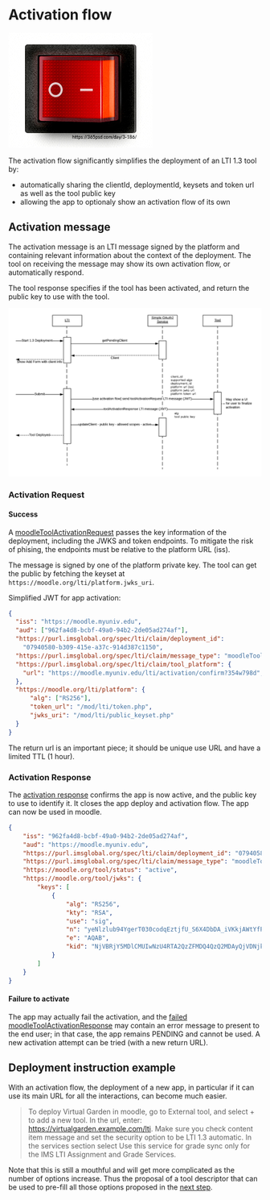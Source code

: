 # Activation flow

<img src='assets/switch.png'>

The activation flow significantly simplifies the deployment of an LTI 1.3 tool
by:

- automatically sharing the clientId, deploymentId, keysets and token url as well
as the tool public key
- allowing the app to optionaly show an activation flow of its own

## Activation message

The activation message is an LTI message signed by the platform and containing
relevant information about the context of the deployment. The tool on receiving
the message may show its own activation flow, or automatically respond.

The tool response specifies if the tool has been activated, and return the public
key to use with the tool.

<img src='assets/activation_flow.png'>

### Activation Request

#### Success

A [moodleToolActivationRequest](examples/toolActivationRequest.json) passes the key
information of the deployment, including the JWKS and token endpoints. To mitigate
the risk of phising, the endpoints must be relative to the platform URL (iss).

The message is signed by one of the platform private key. The tool can get the
public by fetching the keyset at `https://moodle.org/lti/platform.jwks_uri`.

Simplified JWT for app activation:

```json
{
  "iss": "https://moodle.myuniv.edu",
  "aud": ["962fa4d8-bcbf-49a0-94b2-2de05ad274af"],
  "https://purl.imsglobal.org/spec/lti/claim/deployment_id":
    "07940580-b309-415e-a37c-914d387c1150",
  "https://purl.imsglobal.org/spec/lti/claim/message_type": "moodleToolActivationRequest",
  "https://purl.imsglobal.org/spec/lti/claim/tool_platform": {
    "url": "https://moodle.myuniv.edu/lti/activation/confirm?354w798d",
  },
  "https://moodle.org/lti/platform": {
      "alg": ["RS256"],
      "token_url": "/mod/lti/token.php",
      "jwks_uri": "/mod/lti/public_keyset.php"
  }
}
```

The return url is an important piece; it should be unique use URL and have a limited
TTL (1 hour).

### Activation Response

The [activation response](examples/toolActivationResponse.json) confirms the app
is now active, and the public key to use to identify it. It closes the
app deploy and activation flow. The app can now be used in moodle.

```json
{
    "iss": "962fa4d8-bcbf-49a0-94b2-2de05ad274af",
    "aud": "https://moodle.myuniv.edu",
    "https://purl.imsglobal.org/spec/lti/claim/deployment_id": "07940580-b309-415e-a37c-914d387c1150",
    "https://purl.imsglobal.org/spec/lti/claim/message_type": "moodleToolActivationResponse",
    "https://moodle.org/tool/status": "active",
    "https://moodle.org/tool/jwks": {
        "keys": [
            {
                "alg": "RS256",
                "kty": "RSA",
                "use": "sig",
                "n": "yeNlzlub94YgerT030codqEztjfU_S6X4DbDA_iVKkjAWtYfPHDzz_sPCT1Axz6isZdf3lHpq_gYX4Sz-cbe4rjmigxUxr-FgKHQy3HeCdK6hNq9ASQvMK9LBOpXDNn7mei6RZWom4wo3CMvvsY1w8tjtfLb-yQwJPltHxShZq5-ihC9irpLI9xEBTgG12q5lGIFPhTl_7inA1PFK97LuSLnTJzW0bj096v_TMDg7pOWm_zHtF53qbVsI0e3v5nmdKXdFf9BjIARRfVrbxVxiZHjU6zL6jY5QJdh1QCmENoejj_ytspMmGW7yMRxzUqgxcAqOBpVm0b-_mW3HoBdjQ",
                "e": "AQAB",
                "kid": "NjVBRjY5MDlCMUIwNzU4RTA2QzZFMDQ4QzQ2MDAyQjVDNjk1RTM2Qg"
            }
        ]
    }
}
```

#### Failure to activate

The app may actually fail the activation, and the 
[failed moodleToolActivationResponse](examples/toolActivationResponseFailed.json)
may contain an error message to present to the end user;
in that case, the app remains PENDING and cannot be used. A new activation
attempt can be tried (with a new return URL).

## Deployment instruction example

With an activation flow, the deployment of a new app, in particular if it can use
its main URL for all the interactions, can become much easier.

> To deploy Virtual Garden in moodle, go to External tool, and select + to add
a new tool. In the url, enter: https://virtualgarden.example.com/lti. Make sure
you check content item message and set the security option to be LTI 1.3 automatic.
In the services section select Use this service
for grade sync only for the IMS LTI Assignment and Grade Services.

Note that this is still a mouthful and will get more complicated as the number of
options increase. Thus the proposal of a tool descriptor that can be used to
pre-fill all those options proposed in the [next step](step3-almostAutomaticWithDeepLinking.md).
